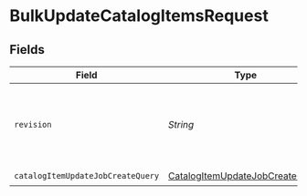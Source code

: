 # BulkUpdateCatalogItemsRequest


## Fields

| Field                                                                                         | Type                                                                                          | Required                                                                                      | Description                                                                                   |
| --------------------------------------------------------------------------------------------- | --------------------------------------------------------------------------------------------- | --------------------------------------------------------------------------------------------- | --------------------------------------------------------------------------------------------- |
| `revision`                                                                                    | *String*                                                                                      | :heavy_check_mark:                                                                            | API endpoint revision (format: YYYY-MM-DD[.suffix])                                           |
| `catalogItemUpdateJobCreateQuery`                                                             | [CatalogItemUpdateJobCreateQuery](../../models/components/CatalogItemUpdateJobCreateQuery.md) | :heavy_check_mark:                                                                            | N/A                                                                                           |